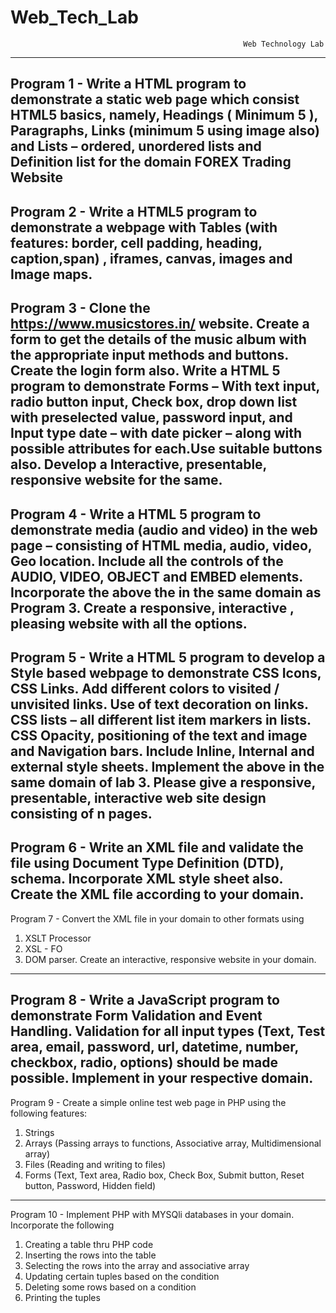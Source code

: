 # Web_Tech_Lab
                                                        Web Technology Lab 
------------------------------------------------------------------------------------------------------------------------------------
Program 1 - Write a HTML program to demonstrate a static web page which consist HTML5 basics,
namely, Headings ( Minimum 5 ), Paragraphs, Links (minimum 5 using image also)  and Lists – ordered, unordered lists and
Definition list for the domain FOREX Trading Website
------------------------------------------------------------------------------------------------------------------------------------
Program 2 - Write a HTML5 program to demonstrate a webpage with 
Tables (with features: border,
cell padding, heading, caption,span) , 
iframes, canvas, images and Image maps.
------------------------------------------------------------------------------------------------------------------------------------
Program 3 - Clone the https://www.musicstores.in/ website.
Create a form to get the details of the music album with the appropriate input methods and buttons. Create the login form also.
Write a HTML 5 program to demonstrate Forms – With text input, radio button input,
Check box, drop down list with preselected value, password input, and Input
type date – with date picker – along with possible attributes for each.Use suitable buttons also.
Develop a Interactive, presentable, responsive website for the same.
------------------------------------------------------------------------------------------------------------------------------------
Program 4 - Write a HTML 5 program to demonstrate media (audio and video) in the web page –
consisting of HTML media, audio, video, Geo location.
Include all the controls of the AUDIO, VIDEO, OBJECT and EMBED elements.
Incorporate the above the in the same domain as Program 3.
Create a responsive, interactive , pleasing website with all the options.
------------------------------------------------------------------------------------------------------------------------------------
Program 5 - Write a HTML 5 program to develop a Style based webpage to demonstrate CSS Icons, CSS Links.
Add different colors to visited / unvisited links.
Use of text decoration on links.  
CSS lists – all different list item markers in lists. 
CSS Opacity, positioning of the text and image and
Navigation bars.
Include Inline, Internal and external style sheets.
Implement the above in the same domain of lab 3.
Please give a responsive, presentable, interactive web site design consisting of n pages.
------------------------------------------------------------------------------------------------------------------------------------
Program 6 - Write an XML file and validate the file using Document Type Definition (DTD), schema.
Incorporate XML style sheet also.
Create the XML file according to your domain.
------------------------------------------------------------------------------------------------------------------------------------
Program 7 - Convert the XML file in your domain to other formats using
1. XSLT Processor
2. XSL - FO
2. DOM parser. 
Create  an interactive, responsive website in your domain.
------------------------------------------------------------------------------------------------------------------------------------
Program 8 - Write a JavaScript program to demonstrate Form
Validation and Event Handling.
Validation for all input types (Text, Test area, email, password, url, datetime, number, checkbox, radio, options) should be made possible.
Implement in your respective domain.
------------------------------------------------------------------------------------------------------------------------------------
Program 9 - Create a simple online test web page in PHP using the following features:
1. Strings
2. Arrays (Passing arrays to functions, Associative array, Multidimensional array)
3. Files (Reading and writing to files)
4. Forms  (Text, Text area, Radio box, Check Box, Submit button, Reset button, Password, Hidden field)
------------------------------------------------------------------------------------------------------------------------------------
Program 10 - Implement PHP with MYSQli databases in your domain.
Incorporate the following
1. Creating a table thru PHP code
2. Inserting the rows into the table
3. Selecting the rows into the array and associative array
4. Updating certain tuples based on the condition
5. Deleting some rows based on a condition
6. Printing the tuples
